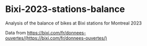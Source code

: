 # Bixi-2023-stations-balance
Analysis of the balance of bikes at Bixi stations for Montreal 2023

Data from https://bixi.com/fr/donnees-ouvertes/(https://bixi.com/fr/donnees-ouvertes/)

